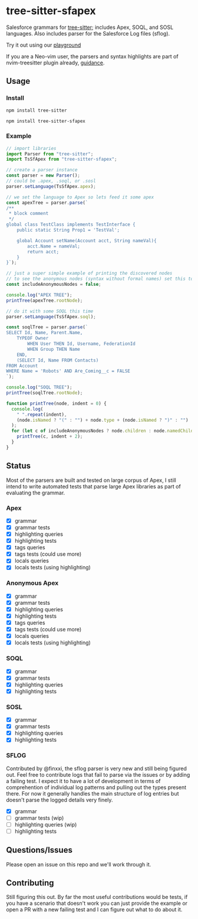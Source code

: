 # tree-sitter-sfapex

Salesforce grammars for [tree-sitter](https://github.com/tree-sitter/tree-sitter); includes Apex, SOQL, and SOSL languages. Also includes parser for the Salesforce Log files (sflog).

Try it out using our [playground](https://aheber.github.io/tree-sitter-sfapex/playground/)

If you are a Neo-vim user, the parsers and syntax highlights are part of nvim-treesitter
plugin already, [guidance](nvim-treesitter-setup.md).

## Usage

### Install

```sh
npm install tree-sitter

npm install tree-sitter-sfapex
```

### Example

```JavaScript
// import libraries
import Parser from "tree-sitter";
import TsSfApex from "tree-sitter-sfapex";

// create a parser instance
const parser = new Parser();
// could be .apex, .soql, or .sosl
parser.setLanguage(TsSfApex.apex);

// we set the language to Apex so lets feed it some apex
const apexTree = parser.parse(`
/**
 * block comment
 */
global class TestClass implements TestInterface {
    public static String Prop1 = 'TestVal';

    global Account setName(Account acct, String nameVal){
        acct.Name = nameVal;
        return acct;
    }
}`);

// just a super simple example of printing the discovered nodes
// to see the anonymous nodes (syntax without formal names) set this to `true`
const includeAnonymousNodes = false;

console.log("APEX TREE");
printTree(apexTree.rootNode);

// do it with some SOQL this time
parser.setLanguage(TsSfApex.soql);

const soqlTree = parser.parse(`
SELECT Id, Name, Parent.Name,
    TYPEOF Owner
        WHEN User THEN Id, Username, FederationId
        WHEN Group THEN Name
    END,
    (SELECT Id, Name FROM Contacts)
FROM Account
WHERE Name = 'Robots' AND Are_Coming__c = FALSE
`);

console.log("SOQL TREE");
printTree(soqlTree.rootNode);

function printTree(node, indent = 0) {
  console.log(
    " ".repeat(indent),
    (node.isNamed ? "(" : "") + node.type + (node.isNamed ? ")" : "")
  );
  for (let c of includeAnonymousNodes ? node.children : node.namedChildren) {
    printTree(c, indent + 2);
  }
}

```

## Status

Most of the parsers are built and tested on large corpus of Apex, I still intend to write automated tests that parse large Apex libraries as part of evaluating the grammar.

### Apex

- [x] grammar
- [x] grammar tests
- [x] highlighting queries
- [x] highlighting tests
- [x] tags queries
- [x] tags tests (could use more)
- [x] locals queries
- [x] locals tests (using highlighting)

### Anonymous Apex

- [x] grammar
- [x] grammar tests
- [x] highlighting queries
- [x] highlighting tests
- [x] tags queries
- [x] tags tests (could use more)
- [x] locals queries
- [x] locals tests (using highlighting)

### SOQL

- [x] grammar
- [x] grammar tests
- [x] highlighting queries
- [x] highlighting tests

### SOSL

- [x] grammar
- [x] grammar tests
- [x] highlighting queries
- [x] highlighting tests

### SFLOG

Contributed by @finxxi, the sflog parser is very new and still being figured out. Feel free to contribute logs that fail to parse via the issues or by adding a failing test. I expect it to have a lot of development in terms of comprehention of individual log patterns and pulling out the types present there. For now it generally handles the main structure of log entries but doesn't parse the logged details very finely.

- [x] grammar
- [ ] grammar tests (wip)
- [ ] highlighting queries (wip)
- [ ] highlighting tests

## Questions/Issues

Please open an issue on this repo and we'll work through it.

## Contributing

Still figuring this out. By far the most useful contributions would be tests, if you have a scenario that doesn't work you can just provide the example or open a PR with a new failing test and I can figure out what to do about it.
